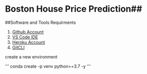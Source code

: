 # Boston House Price Prediction##
##Software and Tools Requirments

1. [Github Account](https://github.com)
2. [VS Code IDE](https://code.visualstudio.com)
3. [Heroku Account](https://id.heroku.com/login)
4. [GitCLI](https://git-scm.com/book/en/v2/Getting-Started-The-Command-Line)

create a new environment 

'''
conda create -p venv python==3.7 -y
'''